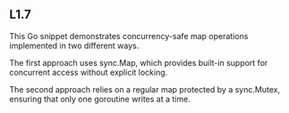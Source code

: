 ## L1.7

This Go snippet demonstrates concurrency-safe map operations implemented in two different ways.

The first approach uses sync.Map, which provides built-in support for concurrent access without explicit locking.

The second approach relies on a regular map protected by a sync.Mutex, ensuring that only one goroutine writes at a time.
